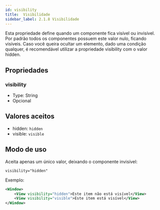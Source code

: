 ```yaml
---
id: visibility
title:  Visibilidade
sidebar_label: 2.1.8 Visibilidade
---
```


Esta propriedade define quando um componente fica visível ou invisível. 
Por padrão todos os componentes possuem este valor nulo, ficando visíveis.
Caso você queira ocultar um elemento, dado uma condição qualquer, 
é recomendável utilizar a propriedade visibility com o valor hidden.

## Propriedades


### visibility

- Type: String
- Opcional

## Valores aceitos 

* hidden: `hidden`
* visible: `visible`

## Modo de uso 

Aceita apenas um único valor, deixando o componente invisível: 

```visibility="hidden"```

Exemplo:
```xml
<Window>
    <View visibility="hidden">Este item não está visível</View>
    <View visibility="visible">Este item está visível</View>
</Window>
```
